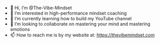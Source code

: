 - 👋 Hi, I’m @The-Vibe-Mindset
- 👀 I’m interested in high-performance mindset coaching
- 🌱 I’m currently learning how to build my YouTube channel
- 💞️ I’m looking to collaborate on mastering your mind and mastering emotions
- 📫 How to reach me is by my website at: https://thevibemindset.com

<!---
The-Vibe-Mindset/The-Vibe-Mindset is a ✨ special ✨ repository because its `README.md` (this file) appears on your GitHub profile.
You can click the Preview link to take a look at your changes.
--->
